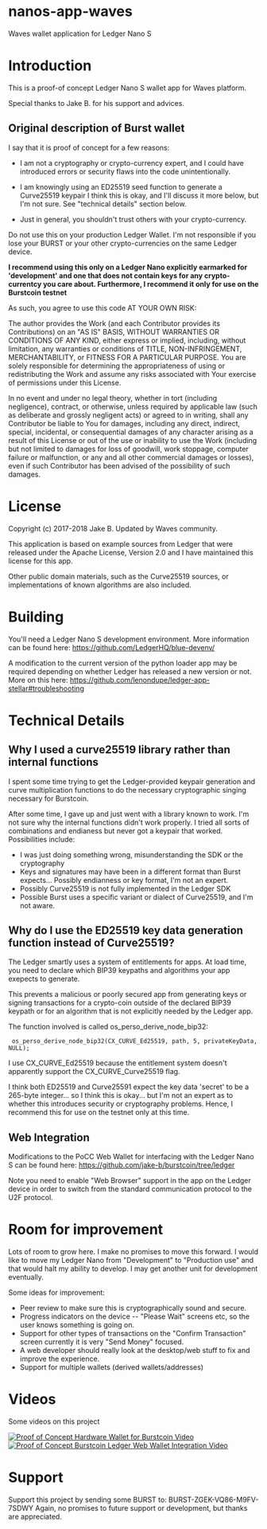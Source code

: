 # nanos-app-waves

Waves wallet application for Ledger Nano S

# Introduction

This is a proof-of concept Ledger Nano S wallet app for Waves platform.

Special thanks to Jake B. for his support and advices.

## Original description of Burst wallet

I say that it is proof of concept for a few reasons:

- I am not a cryptography or crypto-currency expert, and I could have introduced
  errors or security flaws into the code unintentionally. 

- I am knowingly using an ED25519 seed function to generate a Curve25519 keypair
  I think this is okay, and I'll discuss it more below, but I'm not sure. See
  "technical details" section below.

- Just in general, you shouldn't trust others with your crypto-currency.

Do not use this on your production Ledger Wallet.  I'm not responsible if you
lose your BURST or your other crypto-currencies on the same Ledger device. 

**I recommend using this only on a Ledger Nano explicitly earmarked for
'development' and one that does not contain keys for any crypto-currentcy you
care about.  Furthermore, I recommend it only for use on the Burstcoin
testnet**

As such, you agree to use this code AT YOUR OWN RISK:

The author provides the Work (and each Contributor provides its Contributions) on 
an "AS IS" BASIS, WITHOUT WARRANTIES OR CONDITIONS OF ANY KIND, either express or 
implied, including, without limitation, any warranties or conditions of TITLE, 
NON-INFRINGEMENT, MERCHANTABILITY, or FITNESS FOR A PARTICULAR PURPOSE. You are 
solely responsible for determining the appropriateness of using or redistributing 
the Work and assume any risks associated with Your exercise of permissions under 
this License.

In no event and under no legal theory, whether in tort (including negligence),
contract, or otherwise, unless required by applicable law (such as deliberate 
and grossly negligent acts) or agreed to in writing, shall any Contributor be 
liable to You for damages, including any direct, indirect, special, incidental, 
or consequential damages of any character arising as a result of this License or 
out of the use or inability to use the Work (including but not limited to damages 
for loss of goodwill, work stoppage, computer failure or malfunction, or any and
all other commercial damages or losses), even if such Contributor has been 
advised of the possibility of such damages.

# License

Copyright (c) 2017-2018 Jake B. Updated by Waves community.

This application is based on example sources from Ledger that were released under
the Apache License, Version 2.0 and I have maintained this license for this app.

Other public domain materials, such as the Curve25519 sources, or implementations 
of known algorithms are also included.

# Building

You'll need a Ledger Nano S development environment.  More information can be 
found here: https://github.com/LedgerHQ/blue-devenv/

A modification to the current version of the python loader app may be required
depending on whether Ledger has released a new version or not.  More on this here:
https://github.com/lenondupe/ledger-app-stellar#troubleshooting

# Technical Details

## Why I used a curve25519 library rather than internal functions

I spent some time trying to get the Ledger-provided keypair generation and curve
multiplication functions to do the necessary cryptographic singing necessary
for Burstcoin.

After some time, I gave up and just went with a library known to work.  I'm not
sure why the internal functions didn't work properly.  I tried all sorts of
combinations and endianess but never got a keypair that worked.  Possibilities
include:

- I was just doing something wrong, misunderstanding the SDK or the cryptography
- Keys and signatures may have been in a different format than Burst expects...
Possibly endianness or key format, I'm not an expert.
- Possibly Curve25519 is not fully implemented in the Ledger SDK
- Possible Burst uses a specific variant or dialect of Curve25519, and I'm not
aware.

## Why do I use the ED25519 key data generation function instead of Curve25519?

The Ledger smartly uses a system of entitlements for apps.  At load time, you 
need to declare which BIP39 keypaths and algorithms your app exepects to
generate.

This prevents a malicious or poorly secured app from generating keys or signing
transactions for a crypto-coin outside of the declared BIP39 keypath or for an
algorithm that is not explicitly needed by the Ledger app.

The function involved is called os_perso_derive_node_bip32:

     os_perso_derive_node_bip32(CX_CURVE_Ed25519, path, 5, privateKeyData, NULL);

I use CX_CURVE_Ed25519 because the entitlement system doesn't apparently
support the CX_CURVE_Curve25519 flag.

I think both ED25519 and Curve25591 expect the key data 'secret' to be a
265-byte integer... so I think this is okay... but I'm not an expert as to
whether this introduces security or cryptography problems.  Hence, I recommend
this for use on the testnet only at this time.

## Web Integration

Modifications to the PoCC Web Wallet for interfacing with the Ledger Nano S
can be found here: https://github.com/jake-b/burstcoin/tree/ledger

Note you need to enable "Web Browser" support in the app on the Ledger device
in order to switch from the standard communication protocol to the U2F 
protocol.

# Room for improvement

Lots of room to grow here.  I make no promises to move this forward.  I would
like to move my Ledger Nano from "Development" to "Production use" and that 
would halt my ability to develop.  I may get another unit for development 
eventually.

Some ideas for improvement:

- Peer review to make sure this is cryptographically sound and secure.
- Progress indicators on the device -- "Please Wait" screens etc, so the
user knows something is going on.
- Support for other types of transactions on the "Confirm Transaction" screen
currently it is very "Send Money" focused.
- A web developer should really look at the desktop/web stuff to fix and
improve the experience.
- Support for multiple wallets (derived wallets/addresses)

# Videos

Some videos on this project

[![Proof of Concept Hardware Wallet for Burstcoin Video](http://img.youtube.com/vi/8i87n5fAvWU/0.jpg)](http://www.youtube.com/watch?v=8i87n5fAvWU "Proof of Concept Hardware Wallet for Burstcoin")
[![Proof of Concept Burstcoin Ledger Web Wallet Integration Video](http://img.youtube.com/vi/7TjjhTY0eDU/0.jpg)](http://www.youtube.com/watch?v=7TjjhTY0eDU "Proof of Concept Burstcoin Ledger Web Wallet Integration")

# Support

Support this project by sending some BURST to: BURST-ZGEK-VQ86-M9FV-7SDWY
Again, no promises to future support or development, but thanks are appreciated.
